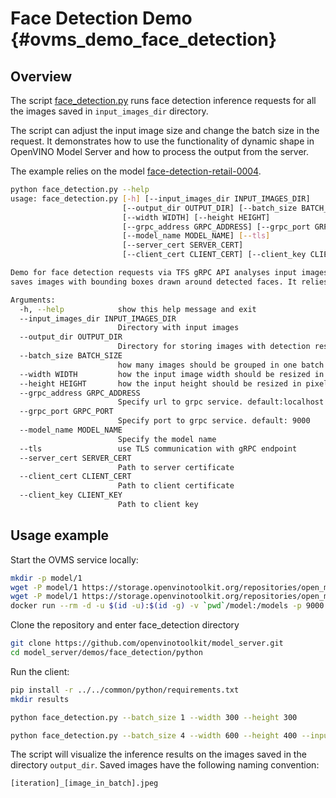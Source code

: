 # Face Detection Demo {#ovms_demo_face_detection}

## Overview

The script [face_detection.py](https://github.com/openvinotoolkit/model_server/blob/releases/2022/1/demos/face_detection/python/face_detection.py) runs face detection inference requests for all the images
saved in `input_images_dir` directory. 

The script can adjust the input image size and change the batch size in the request. It demonstrates how to use
the functionality of dynamic shape in OpenVINO Model Server and how to process the output from the server.

The example relies on the model [face-detection-retail-0004](https://docs.openvinotoolkit.org/2022.1/omz_models_model_face_detection_retail_0004.html).

```bash
python face_detection.py --help
usage: face_detection.py [-h] [--input_images_dir INPUT_IMAGES_DIR]
                         [--output_dir OUTPUT_DIR] [--batch_size BATCH_SIZE]
                         [--width WIDTH] [--height HEIGHT]
                         [--grpc_address GRPC_ADDRESS] [--grpc_port GRPC_PORT]
                         [--model_name MODEL_NAME] [--tls]
                         [--server_cert SERVER_CERT]
                         [--client_cert CLIENT_CERT] [--client_key CLIENT_KEY]

Demo for face detection requests via TFS gRPC API analyses input images and
saves images with bounding boxes drawn around detected faces. It relies on face_detection model...

Arguments:
  -h, --help            show this help message and exit
  --input_images_dir INPUT_IMAGES_DIR
                        Directory with input images
  --output_dir OUTPUT_DIR
                        Directory for storing images with detection results
  --batch_size BATCH_SIZE
                        how many images should be grouped in one batch
  --width WIDTH         how the input image width should be resized in pixels
  --height HEIGHT       how the input height should be resized in pixels
  --grpc_address GRPC_ADDRESS
                        Specify url to grpc service. default:localhost
  --grpc_port GRPC_PORT
                        Specify port to grpc service. default: 9000
  --model_name MODEL_NAME
                        Specify the model name
  --tls                 use TLS communication with gRPC endpoint
  --server_cert SERVER_CERT
                        Path to server certificate
  --client_cert CLIENT_CERT
                        Path to client certificate
  --client_key CLIENT_KEY
                        Path to client key
```

## Usage example

Start the OVMS service locally:

```bash
mkdir -p model/1
wget -P model/1 https://storage.openvinotoolkit.org/repositories/open_model_zoo/2022.1/models_bin/2/face-detection-retail-0004/FP32/face-detection-retail-0004.bin
wget -P model/1 https://storage.openvinotoolkit.org/repositories/open_model_zoo/2022.1/models_bin/2/face-detection-retail-0004/FP32/face-detection-retail-0004.xml
docker run --rm -d -u $(id -u):$(id -g) -v `pwd`/model:/models -p 9000:9000 openvino/model_server:latest --model_path /models --model_name face-detection --port 9000  --shape auto
```

Clone the repository and enter face_detection directory
```bash
git clone https://github.com/openvinotoolkit/model_server.git
cd model_server/demos/face_detection/python
```

Run the client:
```bash
pip install -r ../../common/python/requirements.txt
mkdir results

python face_detection.py --batch_size 1 --width 300 --height 300

python face_detection.py --batch_size 4 --width 600 --height 400 --input_images_dir ../../common/static/images/people --output_dir results
```

The script will visualize the inference results on the images saved in the directory `output_dir`. Saved images have the
following naming convention:

```
[iteration]_[image_in_batch].jpeg
```
